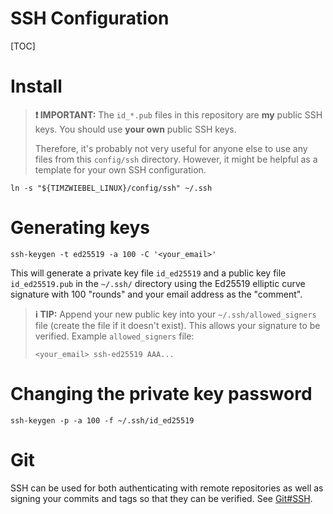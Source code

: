 # SSH Configuration
[TOC]


# Install
> **&#10071;&#65039;<!-- red exclamation mark emoji --> IMPORTANT:** The
> `id_*.pub` files in this repository are **my** public SSH keys. You should use
> **your own** public SSH keys.
>
> Therefore, it's probably not very useful for anyone else to use any files from
> this `config/ssh` directory. However, it might be helpful as a template for
> your own SSH configuration.

```shell
ln -s "${TIMZWIEBEL_LINUX}/config/ssh" ~/.ssh
```


# Generating keys
```shell
ssh-keygen -t ed25519 -a 100 -C '<your_email>'
```

This will generate a private key file `id_ed25519` and a public key file
`id_ed25519.pub` in the `~/.ssh/` directory using the Ed25519 elliptic curve
signature with 100 "rounds" and your email address as the "comment".

> **&#8505;&#65039;<!-- information emoji --> TIP:** Append your new public key
> into your `~/.ssh/allowed_signers` file (create the file if it doesn't exist).
> This allows your signature to be verified. Example `allowed_signers` file:
> ```
> <your_email> ssh-ed25519 AAA...
> ```


# Changing the private key password
```shell
ssh-keygen -p -a 100 -f ~/.ssh/id_ed25519
```


# Git
SSH can be used for both authenticating with remote repositories as well as
signing your commits and tags so that they can be verified. See
[Git#SSH](../git/README.md#ssh).
